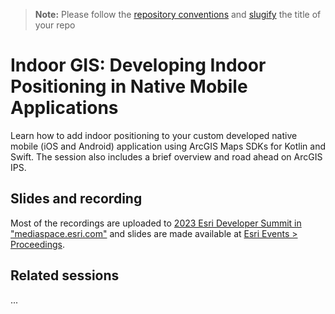 > **Note:** Please follow the [repository conventions](https://github.com/EsriDevEvents/contributor-guides/blob/main/conventions.md#conventions-for-repositories) and [slugify](https://slugify.online/) the title of your repo

# Indoor GIS: Developing Indoor Positioning in Native Mobile Applications

Learn how to add indoor positioning to your custom developed native mobile (iOS and Android) application using ArcGIS Maps SDKs for Kotlin and Swift. The session also includes a brief overview and road ahead on ArcGIS IPS.

## Slides and recording

Most of the recordings are uploaded to [2023 Esri Developer Summit in "mediaspace.esri.com"](https://mediaspace.esri.com/channel/2023%2BEsri%2BDeveloper%2BSummit/292702072) and slides are made available at [Esri Events > Proceedings](https://www.esri.com/en-us/about/events/index/proceedings).

## Related sessions

...
